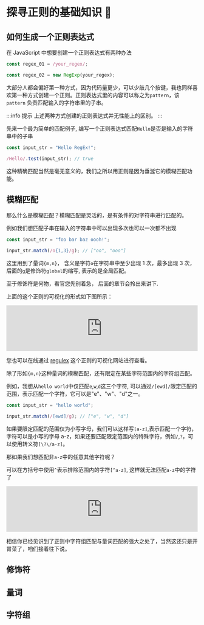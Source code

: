 # 探寻正则的基础知识 🎨

## 如何生成一个正则表达式

在 JavaScript 中想要创建一个正则表达式有两种办法

```js
const regex_01 = /your_regex/;

const regex_02 = new RegExp(your_regex);
```

大部分人都会偏好第一种方式，因为代码量更少，可以少敲几个按键，我也同样喜欢第一种方式创建一个正则。正则表达式里的内容可以称之为`pattern`，该 `pattern` 负责匹配输入的字符串里的子串。

:::info 提示
上述两种方式创建的正则表达式并无性能上的区别。
:::

先来一个最为简单的匹配例子, 编写一个正则表达式匹配`Hello`是否是输入的字符串中的子串

```ts
const input_str = "Hello RegEx!";

/Hello/.test(input_str); // true
```

这种精确匹配当然是毫无意义的，我们之所以用正则是因为垂涎它的模糊匹配功能。

## 模糊匹配

那么什么是模糊匹配？模糊匹配是灵活的，是有条件的对字符串进行匹配的。

例如我们想匹配子串在输入的字符串中可以出现多次也可以一次都不出现

```ts
const input_str = "foo bar baz oooh!";

input_str.match(/o{1,3}/g); // ["oo", "ooo"]
```

这里用到了量词`{m,n}`， 含义是字符`o`在字符串中至少出现 1 次，最多出现 3 次， 后面的`g`是修饰符`global`的缩写, 表示的是全局匹配。

至于修饰符是何物，看官您先别着急， 后面的章节会拎出来讲下.

上面的这个正则的可视化的形式如下图所示：

<iframe frameborder="0" width="100%" height="120" src="https://jex.im/regulex/#!embed=true&flags=&re=o%7B1%2C3%7D"></iframe>

您也可以在线通过 [regulex](https://jex.im/regulex/#) 这个正则的可视化网站进行查看。

除了形如`{m,n}`这种量词的模糊匹配，还有限定在某些字符范围内的字符组匹配。

例如，我想从`hello world`中仅匹配`e`,`w`,`d`这三个字符, 可以通过`/[ewd]/`限定匹配的范围，表示匹配一个字符，它可以是"e"、"w"、"d"之一。

```ts
const input_str = "hello world";

input_str.match(/[ewd]/g); // ["e", "w", "d"]
```

如果要限定匹配的范围仅为小写字母，我们可以这样写`[a-z]`,表示匹配一个字符，字符可以是小写的字母 a-z，如果还要匹配限定范围内的特殊字符，例如`/`,`?`，可以使用转义符`[\?\/a-z]`。

那如果我们想匹配非`a-z`中的任意其他字符呢？

可以在方括号中使用`^`表示排除范围内的字符`[^a-z]`, 这样就无法匹配`a-z`中的字符了

<iframe frameborder="0" width="100%" height="120" src="https://jex.im/regulex/#!embed=true&flags=&re=%5B%5Ea-z%5D"></iframe>

相信你已经见识到了正则中字符组匹配与量词匹配的强大之处了，当然这还只是开胃菜了，咱们接着往下说。

## 修饰符

## 量词

## 字符组
